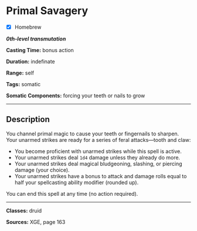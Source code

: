# Primal Savagery

- [x] Homebrew

***0th-level transmutation***

**Casting Time:** bonus action

**Duration:** indefinate

**Range:** self

**Tags:** somatic

**Somatic Components:** forcing your teeth or nails to grow

---

## Description
You channel primal magic to cause your teeth or fingernails to sharpen. Your unarmed strikes are ready for a series of feral attacks&mdash;tooth and claw:
- You become proficient with unarmed strikes while this spell is active.
- Your unarmed strikes deal `1d4` damage unless they already do more.
- Your unarmed strikes deal magical bludgeoning, slashing, or piercing damage (your choice).
- Your unarmed strikes have a bonus to attack and damage rolls equal to half your spellcasting ability modifier (rounded up).

You can end this spell at any time (no action required).

---

**Classes:** druid

**Sources:** XGE, page 163

